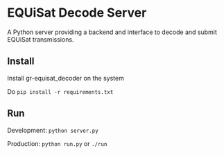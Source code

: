 # EQUiSat Decode Server
A Python server providing a backend and interface to decode and submit EQUiSat transmissions.

## Install
Install gr-equisat_decoder on the system

Do `pip install -r requirements.txt`

## Run

Development: `python server.py`

Production: `python run.py` or `./run`